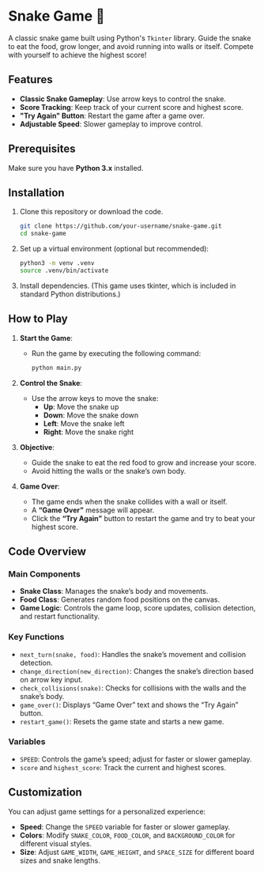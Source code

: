# Snake Game 🐍

A classic snake game built using Python's `Tkinter` library. Guide the snake to eat the food, grow longer, and avoid running into walls or itself. Compete with yourself to achieve the highest score!

## Features

- **Classic Snake Gameplay**: Use arrow keys to control the snake.
- **Score Tracking**: Keep track of your current score and highest score.
- **"Try Again" Button**: Restart the game after a game over.
- **Adjustable Speed**: Slower gameplay to improve control.

## Prerequisites

Make sure you have **Python 3.x** installed.

## Installation

1. Clone this repository or download the code.

   ```bash
   git clone https://github.com/your-username/snake-game.git
   cd snake-game

2. Set up a virtual environment (optional but recommended):

   ```bash
   python3 -m venv .venv
   source .venv/bin/activate
   
3. Install dependencies. (This game uses tkinter, which is included in standard Python distributions.)

## How to Play

1. **Start the Game**:
   - Run the game by executing the following command:

     ```bash
     python main.py
     ```

2. **Control the Snake**:
   - Use the arrow keys to move the snake:
     - **Up**: Move the snake up
     - **Down**: Move the snake down
     - **Left**: Move the snake left
     - **Right**: Move the snake right

3. **Objective**:
   - Guide the snake to eat the red food to grow and increase your score.
   - Avoid hitting the walls or the snake’s own body.

4. **Game Over**:
   - The game ends when the snake collides with a wall or itself.
   - A **“Game Over”** message will appear.
   - Click the **“Try Again”** button to restart the game and try to beat your highest score.


## Code Overview

### Main Components

- **Snake Class**: Manages the snake’s body and movements.
- **Food Class**: Generates random food positions on the canvas.
- **Game Logic**: Controls the game loop, score updates, collision detection, and restart functionality.

### Key Functions

- `next_turn(snake, food)`: Handles the snake’s movement and collision detection.
- `change_direction(new_direction)`: Changes the snake’s direction based on arrow key input.
- `check_collisions(snake)`: Checks for collisions with the walls and the snake’s body.
- `game_over()`: Displays “Game Over” text and shows the “Try Again” button.
- `restart_game()`: Resets the game state and starts a new game.

### Variables

- `SPEED`: Controls the game’s speed; adjust for faster or slower gameplay.
- `score` and `highest_score`: Track the current and highest scores.

## Customization

You can adjust game settings for a personalized experience:

- **Speed**: Change the `SPEED` variable for faster or slower gameplay.
- **Colors**: Modify `SNAKE_COLOR`, `FOOD_COLOR`, and `BACKGROUND_COLOR` for different visual styles.
- **Size**: Adjust `GAME_WIDTH`, `GAME_HEIGHT`, and `SPACE_SIZE` for different board sizes and snake lengths.
